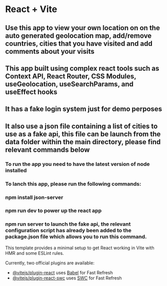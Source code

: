 # React + Vite
## Use this app to view your own location on on the auto generated geolocation map, add/remove countries, cities that you have visited and add comments about your visits
## This app built using complex react tools such as Context API, React Router, CSS Modules, useGeolocation, useSearchParams, and useEffect hooks
## It has a fake login system just for demo perposes
## It also use a json file containing a list of cities to use as a fake api, this file can be launch from the data folder within the main directory, please find relevant commands below

### To run the app you need to have the latest version of node installed
### To lanch this app, please run the following commands:

### npm install json-server
### npm run dev to power up the react app 
### npm run server to launch the fake api, the relevant configuration script has already been added to the package.json file which allows you to run this command.


This template provides a minimal setup to get React working in Vite with HMR and some ESLint rules.

Currently, two official plugins are available:

- [@vitejs/plugin-react](https://github.com/vitejs/vite-plugin-react/blob/main/packages/plugin-react/README.md) uses [Babel](https://babeljs.io/) for Fast Refresh
- [@vitejs/plugin-react-swc](https://github.com/vitejs/vite-plugin-react-swc) uses [SWC](https://swc.rs/) for Fast Refresh
